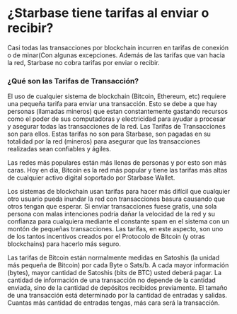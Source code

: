 # ¿Starbase tiene tarifas al enviar o recibir?

Casi todas las transacciones por blockchain incurren en tarifas de conexión o de minar(Con algunas excepciones. Además de las tarifas que van hacia la red, Starbase no cobra tarifas por enviar o recibir.

### ¿Qué son las Tarifas de Transacción?

El uso de cualquier sistema de blockchain (Bitcoin, Ethereum, etc) requiere una pequeña tarifa para enviar una transacción. Esto se debe a que hay personas (llamadas mineros) que estan constantemente gastando recursos como el poder de sus computadoras y electricidad para ayudar a procesar y asegurar todas las transacciones de la red. Las  Tarifas de Transacciones son para ellos. Estas tarifas no son para Starbase, son pagadas en su totalidad por la red (mineros) para asegurar que las transacciones realizadas sean confiables y ágiles.

Las redes más populares están más llenas de personas y por esto son más caras. Hoy en día, Bitcoin es la red más popular y tiene las tarifas más altas de cualquier activo digital soportado por Starbase Wallet.

Los sistemas de blockchain usan tarifas para hacer más difícil que cualquier otro usuario pueda inundar la red con transacciones basura causando que otros tengan que esperar. Si enviar transacciones fuese gratis, una sola persona con malas intenciones podría dañar la velocidad de la red y su confianza para cualquiera mediante el constante spam en el sistema con un montón de pequeñas transacciones. Las tarifas, en este aspecto, son uno de los tantos incentivos creados por el Protocolo de Bitcoin (y otras blockchains) para hacerlo más seguro.

Las tarifas de Bitcoin están normalmente medidas en Satoshis  (la unidad más pequeña de Bitcoin) por cada Byte o Sats/b. A cada mayor información (bytes), mayor cantidad de Satoshis (bits de BTC) usted deberá pagar. La cantidad de información de una transacción no depende de la cantidad enviada, sino de la cantidad de depósitos recibidos previamente. El tamaño de una transacción está determinado por la cantidad de entradas y salidas. Cuantas más cantidad de entradas tengas, más cara será la transacción.
